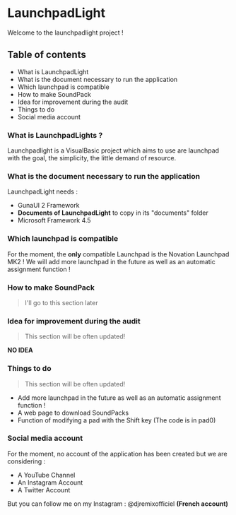# LaunchpadLight
Welcome to the launchpadlight project !
## Table of contents
* What is LaunchpadLight
* What is the document necessary to run the application
* Which launchpad is compatible
* How to make SoundPack
* Idea for improvement during the audit
* Things to do
* Social media account

### What is LaunchpadLights ?
Launchpadlight is a VisualBasic project which aims to use are launchpad with the goal, the simplicity, the little demand of resource.

### What is the document necessary to run the application
LaunchpadLight needs :
* GunaUI 2 Framework
* **Documents of LaunchpadLight** to copy in its "documents" folder
* Microsoft Framework 4.5

### Which launchpad is compatible
For the moment, the **only** compatible Launchpad is the Novation Launchpad MK2 ! We will add more launchpad in the future as well as an automatic assignment function !

### How to make SoundPack
> I'll go to this section later 

### Idea for improvement during the audit
> This section will be often updated!

**NO IDEA**

### Things to do
> This section will be often updated!

* Add more launchpad in the future as well as an automatic assignment function !
* A web page to download SoundPacks
* Function of modifying a pad with the Shift key (The code is in pad0)

### Social media account
For the moment, no account of the application has been created but we are considering :
* A YouTube Channel
* An Instagram Account
* A Twitter Account

But you can follow me on my Instagram : @djremixofficiel **(French account)**
